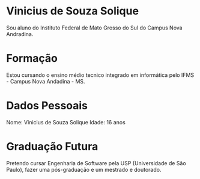 # Vinicius de Souza Solique 

Sou aluno do Instituto Federal de Mato Grosso do Sul do Campus Nova Andradina.

# Formação
 Estou cursando o ensino médio tecnico integrado em informática pelo IFMS - Campus Nova Andadina - MS.

# Dados Pessoais 
 Nome: Vinicius de Souza Solique 
 Idade: 16 anos 
 
 # Graduação Futura 
  Pretendo cursar Engenharia de Software pela USP (Universidade de São Paulo), fazer uma pós-graduação e um mestrado e doutorado. 
